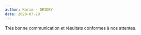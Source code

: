 ```yaml
---
author: Karim - GRIDKY
date: 2020-07-20
---
```

Très bonne communication et résultats conformes à nos attentes.
